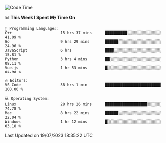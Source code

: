 
<!--START_SECTION:waka-->
![Code Time](http://img.shields.io/badge/Code%20Time-875%20hrs%206%20mins-blue)

📊 **This Week I Spent My Time On** 

```text
💬 Programming Languages: 
C++                      15 hrs 37 mins      ██████████░░░░░░░░░░░░░░░   41.09 % 
Go                       9 hrs 29 mins       ██████░░░░░░░░░░░░░░░░░░░   24.96 % 
JavaScript               6 hrs               ████░░░░░░░░░░░░░░░░░░░░░   15.81 % 
Python                   3 hrs 4 mins        ██░░░░░░░░░░░░░░░░░░░░░░░   08.11 % 
Vue.js                   1 hr 53 mins        █░░░░░░░░░░░░░░░░░░░░░░░░   04.98 % 

🔥 Editors: 
VS Code                  38 hrs 1 min        █████████████████████████   100.00 % 

💻 Operating System: 
Linux                    28 hrs 26 mins      ███████████████████░░░░░░   74.78 % 
Mac                      8 hrs 22 mins       ██████░░░░░░░░░░░░░░░░░░░   22.04 % 
Windows                  1 hr 12 mins        █░░░░░░░░░░░░░░░░░░░░░░░░   03.18 % 
```


 Last Updated on 19/07/2023 18:35:22 UTC
<!--END_SECTION:waka-->

